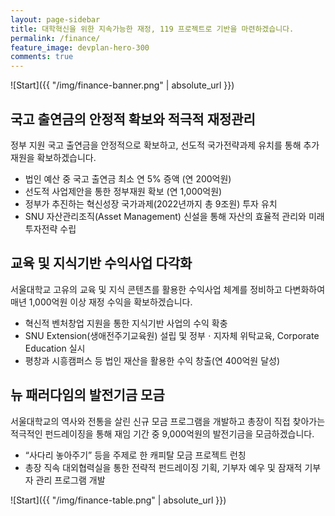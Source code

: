 ```yaml
---
layout: page-sidebar
title: 대학혁신을 위한 지속가능한 재정, 119 프로젝트로 기반을 마련하겠습니다.
permalink: /finance/
feature_image: devplan-hero-300
comments: true
---
```


![Start]({{ "/img/finance-banner.png" | absolute_url }})

## 국고 출연금의 안정적 확보와 적극적 재정관리
정부 지원 국고 출연금을 안정적으로 확보하고, 선도적 국가전략과제 유치를 통해 추가 재원을 확보하겠습니다.
* 법인 예산 중 국고 출연금 최소 연 5% 증액 (연 200억원)
* 선도적 사업제안을 통한 정부재원 확보 (연 1,000억원)
* 정부가 추진하는 혁신성장 국가과제(2022년까지 총 9조원) 투자 유치
* SNU 자산관리조직(Asset Management) 신설을 통해 자산의 효율적 관리와 미래투자전략 수립

## 교육 및 지식기반 수익사업 다각화
서울대학교 고유의 교육 및 지식 콘텐츠를 활용한 수익사업 체계를 정비하고 다변화하여 매년 1,000억원 이상 재정 수익을 확보하겠습니다.
* 혁신적 벤처창업 지원을 통한 지식기반 사업의 수익 확충
* SNU Extension(생애전주기교육원) 설립 및 정부ㆍ지자체 위탁교육, Corporate Education 실시
* 평창과 시흥캠퍼스 등 법인 재산을 활용한 수익 창출(연 400억원 달성)

## 뉴 패러다임의 발전기금 모금   
서울대학교의 역사와 전통을 살린 신규 모금 프로그램을 개발하고 총장이 직접 찾아가는 적극적인 펀드레이징을 통해 재임 기간 중 9,000억원의 발전기금을 모금하겠습니다.
* “사다리 놓아주기” 등을 주제로 한 캐피탈 모금 프로젝트 런칭
* 총장 직속 대외협력실을 통한 전략적 펀드레이징 기획, 기부자 예우 및 잠재적 기부자 관리 프로그램 개발

![Start]({{ "/img/finance-table.png" | absolute_url }})
